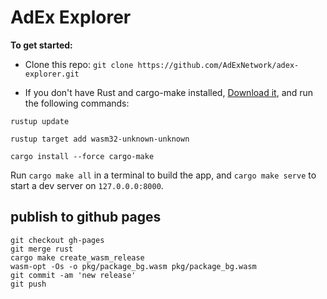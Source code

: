 # AdEx Explorer

**To get started:**
- Clone this repo: `git clone https://github.com/AdExNetwork/adex-explorer.git`

- If you don't have Rust and cargo-make installed, [Download it](https://www.rust-lang.org/tools/install), and run the following commands:

`rustup update`

`rustup target add wasm32-unknown-unknown`

`cargo install --force cargo-make`

Run `cargo make all` in a terminal to build the app, and `cargo make serve` to start a dev server
on `127.0.0.0:8000`.

## publish to github pages

```
git checkout gh-pages
git merge rust
cargo make create_wasm_release
wasm-opt -Os -o pkg/package_bg.wasm pkg/package_bg.wasm
git commit -am 'new release'
git push
```
